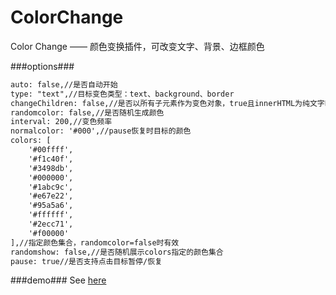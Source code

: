 # ColorChange
Color Change —— 颜色变换插件，可改变文字、背景、边框颜色

###options###
```html
auto: false,//是否自动开始
type: "text",//目标变色类型：text、background、border
changeChildren: false,//是否以所有子元素作为变色对象，true且innerHTML为纯文字时，单个字符将被添加<span>标签
randomcolor: false,//是否随机生成颜色
interval: 200,//变色频率
normalcolor: '#000',//pause恢复时目标的颜色
colors: [
    '#00ffff',
    '#f1c40f',
    '#3498db',
    '#000000',
    '#1abc9c',
    '#e67e22',
    '#95a5a6',
    '#ffffff',
    '#2ecc71',
    '#f00000'
],//指定颜色集合，randomcolor=false时有效
randomshow: false,//是否随机展示colors指定的颜色集合
pause: true//是否支持点击目标暂停/恢复
```

###demo###
See [here](http://tt-cc.cn/front-end/jquery-plugins/colorchange)
